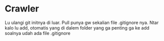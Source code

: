 Crawler
=======


Lu ulangi git initnya di luar.
Pull punya gw sekalian file .gitignore nya.
Ntar kalo lu add, otomatis yang di dalem folder yang ga penting ga ke add
soalnya udah ada file .gitignore
